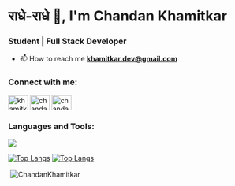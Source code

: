 <h1 align="left">राधे-राधे 👋, I'm Chandan Khamitkar</h1>
<h3 align="left">Student | Full Stack Developer</h3>
<!-- <img align="right" alt="coding" width="400" src="https://img.freepik.com/free-vector/hand-drawn-web-developers_23-2148819604.jpg?size=626&ext=jpg&uid=R98464249&ga=GA1.1.625671331.1680357616&semt=ais"> -->


- 📫 How to reach me **khamitkar.dev@gmail.com**

<h3 align="left">Connect with me:</h3>
<p align="left">
<a href="[https://linkedin.com/in/khamitkar sai chandan](https://www.linkedin.com/in/khamitkar-sai-chandan-b91802259/)" target="blank"><img align="center" src="https://raw.githubusercontent.com/rahuldkjain/github-profile-readme-generator/master/src/images/icons/Social/linked-in-alt.svg" alt="khamitkar sai chandan" height="30" width="40" /></a>
<a href="https://www.leetcode.com/chandan_6" target="blank"><img align="center" src="https://raw.githubusercontent.com/rahuldkjain/github-profile-readme-generator/master/src/images/icons/Social/leet-code.svg" alt="chandan_6" height="30" width="40" /></a>
<a href="https://www.leetcode.com/chandan_6" target="blank"><img align="center" src="https://raw.githubusercontent.com/rahuldkjain/github-profile-readme-generator/master/src/images/icons/Social/twitter.svg" alt="chandan_6" height="30" width="40" /></a>
</p>

<h3 align="left">Languages and Tools:</h3>
<p align="left">
  <a href="https://skillicons.dev">
    <img src="https://skillicons.dev/icons?i=nextjs,react,nuxtjs,vite,nodejs,express,prisma,postgres,mongodb,mysql,firebase,ts,js,flask,tailwindcss,git,css,html,c,cpp,jquery,github,postman,discord,linkedin,vercel,notion&perline=10" />
  </a>
</p>

 [![Top Langs](https://github-readme-stats.vercel.app/api/top-langs/?username=ChandanKhamitkar&hide=asp,cmake,c%2B%2B,objective-c&langs_count=6&border_radius=16&layout=compact&size_weight=0.5&count_weight=0.5&theme=dark#gh-dark-mode-only)](https://github.com/anuraghazra/github-readme-stats#gh-dark-mode-only)
 [![Top Langs](https://github-readme-stats.vercel.app/api/top-langs/?username=ChandanKhamitkar&hide=asp,cmake,c%2B%2B,objective-c&langs_count=6&border_radius=16&layout=compact&theme=default&size_weight=0.5&count_weight=0.5#gh-light-mode-only)](https://github.com/anuraghazra/github-readme-stats#gh-light-mode-only)


<p>&nbsp;<img align="center" src="https://github-readme-stats.vercel.app/api?username=ChandanKhamitkar&show_icons=true&locale=en" alt="ChandanKhamitkar" /></p>

